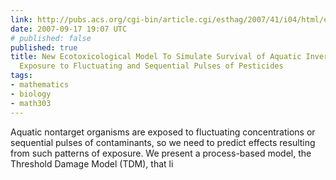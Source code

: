 ```yaml
---
link: http://pubs.acs.org/cgi-bin/article.cgi/esthag/2007/41/i04/html/es061727b.html
date: 2007-09-17 19:07 UTC
# published: false
published: true
title: New Ecotoxicological Model To Simulate Survival of Aquatic Invertebrates after
  Exposure to Fluctuating and Sequential Pulses of Pesticides
tags:
- mathematics
- biology
- math303
---
```


Aquatic nontarget organisms are exposed to fluctuating concentrations or sequential pulses of contaminants, so we need to predict effects resulting from such patterns of exposure. We present a process-based model, the Threshold Damage Model (TDM), that li
